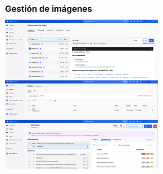 # Gestión de imágenes

![imágenes](img/imagen1.png)
![imágenes](img/imagen2.png)
![imágenes](img/imagen3.png)
